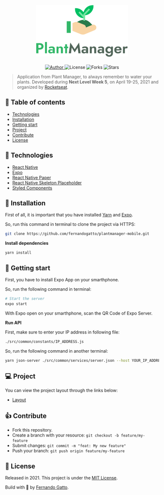 <h1 align="center">
   <img
        alt="PlantManager"
        title="PlantManager"
        src=".github/logo.svg"
        width="300"
    />
</h1>

<p align="center">
  <a href="https://github.com/fernandogatto/" target="_blank">
    <img src="https://img.shields.io/badge/author-fernandogatto-32b768" alt="Author">
  </a>

  <img src="https://img.shields.io/badge/license-MIT-%2332B768" alt="License">
  
  <img src="https://img.shields.io/github/forks/fernandogatto/plantmanager-mobile?color=32b768" alt="Forks">     

  <img src="https://img.shields.io/github/stars/fernandogatto/plantmanager-mobile?color=32b768" alt="Stars">
</p>

> Application from Plant Manager, to always remember to water your plants. Developed during **Next Level Week 5**, on April 19-25, 2021 and organized by [Rocketseat](https://rocketseat.com.br/).

## 🔗 Table of contents
- [Technologies](#technologies)
- [Installation](#installation)
- [Getting start](#start)
- [Project](#project)
- [Contribute](#contribute)
- [License](#license)

## 📌 Technologies <a name="technologies"/>

- [React Native](https://reactnative.dev/)
- [Expo](https://expo.io/)
- [React Native Paper](https://callstack.github.io/react-native-paper/)
- [React Native Skeleton Placeholder](https://github.com/chramos/react-native-skeleton-placeholder)
- [Styled Components](https://styled-components.com/)

## 📂 Installation <a name="installation"/>

First of all, it is important that you have installed [Yarn](https://yarnpkg.com/) and [Expo](https://expo.io/).

So, run this command in terminal to clone the project via HTTPS:

```bash
git clone https://github.com/fernandogatto/plantmanager-mobile.git
```

**Install dependencies**

```bash
yarn install
```

## 🚀 Getting start <a name="start"/>

First, you have to install Expo App on your smarthphone.

So, run the following command in terminal:

```bash
# Start the server
expo start
```

With Expo open on your smarthphone, scan the QR Code of Expo Server.

**Run API**

First, make sure to enter your IP address in following file:

```bash
./src/common/constants/IP_ADDRESS.js
```

So, run the following command in another terminal:

```bash
yarn json-server ./src/common/services/server.json --host YOUR_IP_ADDRESS --port 3333
```

## 💻 Project <a name="project"/>

You can view the project layout through the links below:

- [Layout](https://www.figma.com/file/IhQRtrOZdu3TrvkPYREzOy/PlantManager) 

## 👍 Contribute <a name="contribute"/>

- Fork this repository.
- Create a branch with your resource: ```git checkout -b feature/my-feature```
- Submit changes: ```git commit -m "feat: My new feature"```
- Push your branch: ```git push origin feature/my-feature```

## 📕 License <a name="license"/>

Released in 2021. This project is under the [MIT License](https://choosealicense.com/licenses/mit/).

Build with 💜 by [Fernando Gatto](https://github.com/fernandogatto/).
